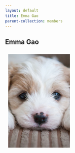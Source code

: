 ```yaml
---
layout: default
title: Emma Gao
parent-collection: members
---
```


## Emma Gao
<img src="/media/test_puppy.png" alt="1" width = 200px height = 300px style="object-fit: cover; float: left; margin: 10px">

